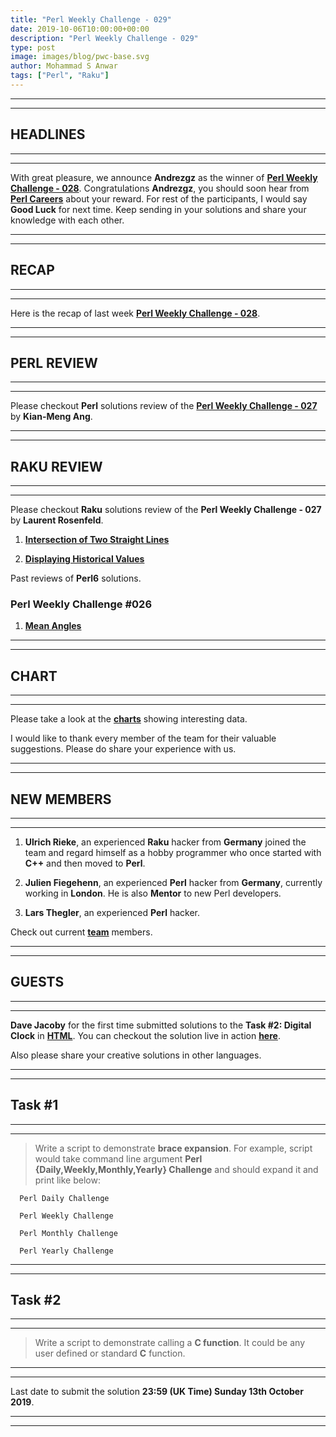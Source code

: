 ```yaml
---
title: "Perl Weekly Challenge - 029"
date: 2019-10-06T10:00:00+00:00
description: "Perl Weekly Challenge - 029"
type: post
image: images/blog/pwc-base.svg
author: Mohammad S Anwar
tags: ["Perl", "Raku"]
---
```

***
***

## HEADLINES

***
***

With great pleasure, we announce **Andrezgz** as the winner of [**Perl Weekly Challenge - 028**](/blog/perl-weekly-challenge-028). Congratulations **Andrezgz**, you should soon hear from **[Perl Careers](https://perl.careers/)** about your reward. For rest of the participants, I would say **Good Luck** for next time. Keep sending in your solutions and share your knowledge with each other.

***
***

## RECAP

***
***

Here is the recap of last week [**Perl Weekly Challenge - 028**](/blog/recap-challenge-028).

***
***

## PERL REVIEW

***
***

Please checkout **Perl** solutions review of the [**Perl Weekly Challenge - 027**](/blog/review-challenge-027) by **Kian-Meng Ang**.

***
***

## RAKU REVIEW

***
***

Please checkout **Raku** solutions review of the **Perl Weekly Challenge - 027** by **Laurent Rosenfeld**.

1) [**Intersection of Two Straight Lines**](https://github.com/LaurentRosenfeld/Perl-6-Miscellaneous/blob/master/Challenges-in-Perl6/Intersection-point.md)

2) [**Displaying Historical Values**](https://github.com/LaurentRosenfeld/Perl-6-Miscellaneous/blob/master/Challenges-in-Perl6/Historical-values.md)

Past reviews of **Perl6** solutions.

### Perl Weekly Challenge #026

1) [**Mean Angles**](https://github.com/LaurentRosenfeld/Perl-6-Miscellaneous/blob/master/Challenges-in-Perl6/mean-angles.md)

***
***

## CHART

***
***

Please take a look at the [**charts**](/chart) showing interesting data.

I would like to thank every member of the team for their valuable suggestions. Please do share your experience with us.

***
***

## NEW MEMBERS

***
***

1) **Ulrich Rieke**, an experienced **Raku** hacker from **Germany** joined the team and regard himself as a hobby programmer who once started with **C++** and then moved to **Perl**.

2) **Julien Fiegehenn**, an experienced **Perl** hacker from **Germany**, currently working in **London**. He is also **Mentor** to new Perl developers.

3) **Lars Thegler**, an experienced **Perl** hacker.

Check out current [**team**](/team) members.

***
***

## GUESTS

***
***

**Dave Jacoby** for the first time submitted solutions to the **Task #2: Digital Clock** in [**HTML**](https://github.com/manwar/perlweeklychallenge-club/blob/master/challenge-028/dave-jacoby/html/ch-2.html). You can checkout the solution live in action [**here**](https://jacoby.github.io/clock/).

Also please share your creative solutions in other languages.

***
***

## Task #1

***
***

> Write a script to demonstrate **brace expansion**. For example, script would take command line argument **Perl {Daily,Weekly,Monthly,Yearly} Challenge** and should expand it and print like below:

      Perl Daily Challenge

      Perl Weekly Challenge

      Perl Monthly Challenge

      Perl Yearly Challenge

***
***

## Task #2

***
***

> Write a script to demonstrate calling a **C function**. It could be any user defined or standard **C** function.

***
***

Last date to submit the solution **23:59 (UK Time) Sunday 13th October 2019**.

***
***

